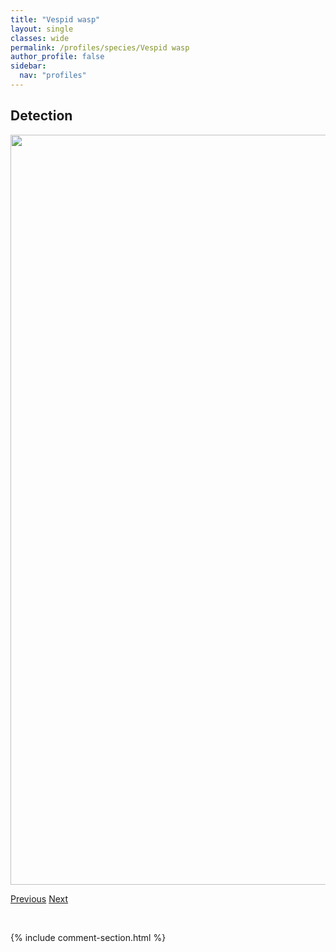 ```yaml
---
title: "Vespid wasp"
layout: single
classes: wide
permalink: /profiles/species/Vespid wasp
author_profile: false
sidebar:
  nav: "profiles"
---
```


<h2>Detection</h2>

<a href="/ANBC/assets/figures/species/Vespid wasp/range-map.png">
<img src="/ANBC/assets/figures/species/Vespid wasp/range-map.png" height = "1200" width = "800">
</a>

<a href="/profiles/species/Trichiotinus assimilis" class="pagination--pager" title="PreviousName">Previous</a> <a href="/profiles/species/Agapostemon femoratus" class="pagination--pager" title="NextName">Next</a>

<p>&nbsp;</p>

{% include comment-section.html %}
